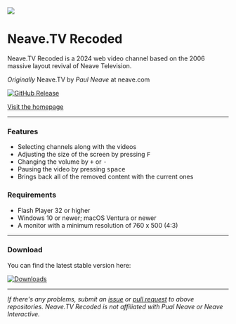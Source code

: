 <img src="https://repository-images.githubusercontent.com/818504704/e7489de3-3712-49bd-9c84-8168b278d4bd">

# Neave.TV Recoded
Neave.TV Recoded is a 2024 web video channel  based on the 2006 massive layout revival of Neave Television.

<i>Originally</i> Neave.TV by <i>Paul Neave</i> at neave.com

[![GitHub Release](https://img.shields.io/github/release/Danbytronic/neave.tv-recoded.svg?style=flat-square)](https://github.com/Danbytronic/neave.tv-recoded/releases/latest)

<a href="https://danbytronic.github.io/neave.tv-recoded/">Visit the homepage</a>

---

### Features
* Selecting channels along with the videos
* Adjusting the size of the screen by pressing <kbd>F</kbd>
* Changing the volume by <kbd>+</kbd> or <kbd>-</kbd>
* Pausing the video by pressing <kbd>space</kbd>
* Brings back all of the removed content with the current ones

### Requirements
* Flash Player 32 or higher
* Windows 10 or newer; macOS Ventura or newer
* A monitor with a minimum resolution of 760 x 500 (4:3)

---

### Download
You can find the latest stable version here:

[![Downloads](https://img.shields.io/badge/Downloads-1.05%20GB-yellow?style=for-the-badge&logo=github&link=https://github.com/Danbytronic/neave.tv-recoded/releases/latest)](https://github.com/Danbytronic/neave.tv-recoded/releases/latest)

---

*If there's any problems, submit an <a href="https://github.com/Danbytronic/neave.tv-recoded/issues">issue</a> or <a href="https://github.com/Danbytronic/neave.tv-recoded/pulls">pull request</a> to above repositories. Neave.TV Recoded is not affiliated with Pual Neave or Neave Interactive.*
